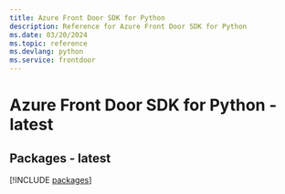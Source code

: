 ```yaml
---
title: Azure Front Door SDK for Python
description: Reference for Azure Front Door SDK for Python
ms.date: 03/20/2024
ms.topic: reference
ms.devlang: python
ms.service: frontdoor
---
```

# Azure Front Door SDK for Python - latest
## Packages - latest
[!INCLUDE [packages](front-door-index.md)]
